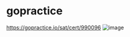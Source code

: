 # gopractice
https://gopractice.io/sat/cert/990096
![image](https://github.com/MahsaChoop/gopractice/assets/113856629/7e789e55-83a3-4d02-b369-278c6e58fc33)
